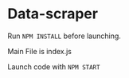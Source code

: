 # Data-scraper

Run ```NPM INSTALL``` before launching.

Main File is index.js

Launch code with ```NPM START```
